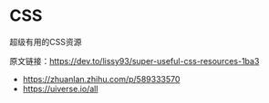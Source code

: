 # CSS
超级有用的CSS资源

原文链接：https://dev.to/lissy93/super-useful-css-resources-1ba3
- https://zhuanlan.zhihu.com/p/589333570
- https://uiverse.io/all